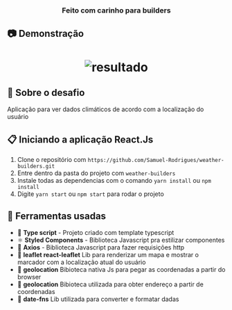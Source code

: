 <h3 align="center">
  Feito com carinho para builders
</h3>

## :camera: Demonstração
<h1 align="center"> <img alt="resultado" src="https://github.com/Samuel-Rodrigues/weather-builders/blob/master/buildersGif.gif"/>
</h1>

## :rocket: Sobre o desafio

Aplicação para ver dados climáticos de acordo com a localização do usuário

## :clipboard: Iniciando a aplicação React.Js

1. Clone o repositório com `https://github.com/Samuel-Rodrigues/weather-builders.git`
2. Entre dentro da pasta do projeto com `weather-builders`
3. Instale todas as dependencias com o comando `yarn install` ou `npm install`
4. Digite `yarn start` ou `npm start`  para rodar o projeto

## :hammer: Ferramentas usadas

- 📄 **Type script** - Projeto criado com template typescript 
- ⚛️ **Styled Components** - Biblioteca Javascript pra estilizar componentes
- 📄 **Axios** - Biblioteca Javascript para fazer requisições http
- 📄 **leaflet react-leaflet** Lib para renderizar um mapa e mostrar o marcador com a localização atual do usuário
- 📄 **geolocation** Bibioteca nativa Js para pegar as coordenadas a partir do browser
- 📄 **geolocation** Bibioteca utilizada para obter endereço a partir de coordenadas
- 📄 **date-fns** Lib utilizada para converter e formatar dadas

</h1>

